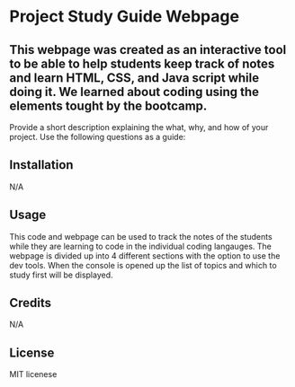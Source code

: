 # Project Study Guide Webpage

## This webpage was created as an interactive tool to be able to help students keep track of notes and learn HTML, CSS, and Java script while doing it. We learned about coding using the elements tought by the bootcamp. 

Provide a short description explaining the what, why, and how of your project. Use the following questions as a guide:


## Installation

N/A

## Usage

This code and webpage can be used to track the notes of the students while they are learning to code in the individual coding langauges. The webpage is divided up into 4 different sections with the option to use the dev tools. When the console is opened up the list of topics and which to study first will be displayed. 

## Credits

N/A

## License

MIT licenese 

